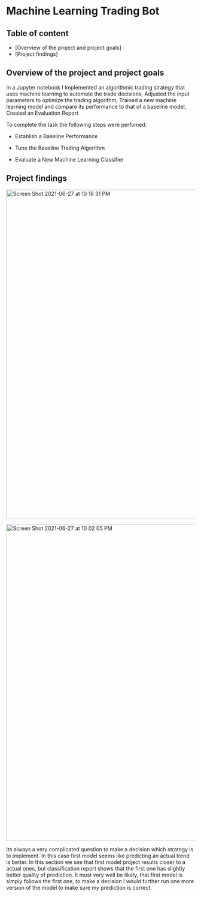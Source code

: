 # Machine Learning Trading Bot












## Table of content
- [Overview of the project and project goals]
- [Project findings]





















## Overview of the project and project goals

In a Jupyter notebook I Implemented an algorithmic trading strategy that uses machine learning to automate the trade decisions, Adjusted the input parameters to optimize the trading algorithm, Trained a new machine learning model and compare its performance to that of a baseline model, Created an Evaluation Report



To complete the task the following steps were perfomed:

  - Establish a Baseline Performance

  - Tune the Baseline Trading Algorithm

  - Evaluate a New Machine Learning Classifier
  
  
  
  
  
  
  
  
  
  
  
  
  
  
  
  
  
  
 ## Project findings

[
<img width="877" alt="Screen Shot 2021-06-27 at 10 16 31 PM" src="https://user-images.githubusercontent.com/80833988/123583918-56207a00-d795-11eb-9ead-509bd9926d20.png">
](url)

[
<img width="843" alt="Screen Shot 2021-06-27 at 10 02 05 PM" src="https://user-images.githubusercontent.com/80833988/123582798-51f35d00-d793-11eb-9866-c3ee04a6a828.png">
](url)

Its always a very complicated question to make a decision which strategy is to implement. In this case first model seems like predicting an actual trend is better. In this section we see that first model project results closer to a actual ones, but classification report shows that the first one has slightly better quality of prediction. It must very well be likely, that first model is simply follows the first one, to make a decision I would further run one more version of the model to make sure my prediction is correct.